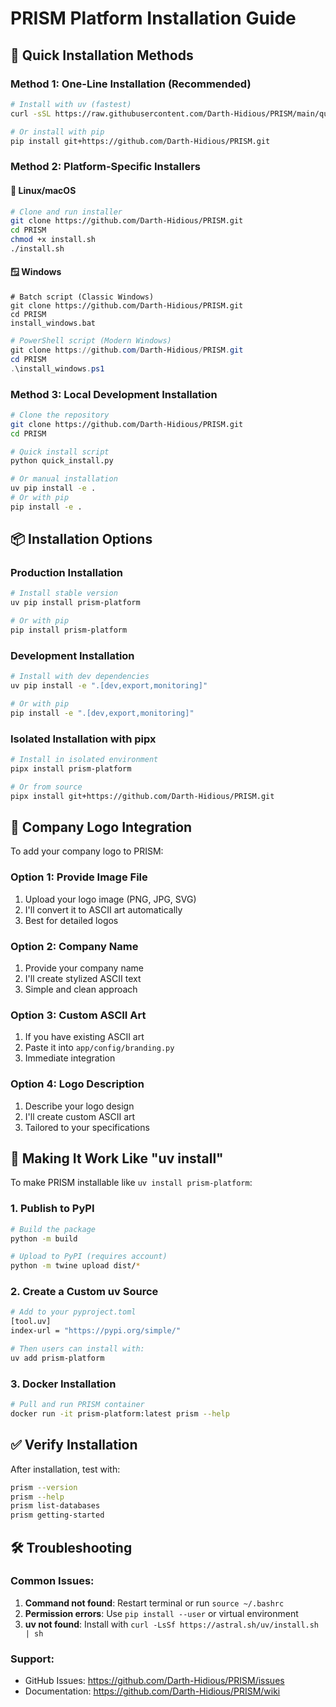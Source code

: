 # PRISM Platform Installation Guide

## 🚀 Quick Installation Methods

### Method 1: One-Line Installation (Recommended)
```bash
# Install with uv (fastest)
curl -sSL https://raw.githubusercontent.com/Darth-Hidious/PRISM/main/quick_install.py | python

# Or install with pip
pip install git+https://github.com/Darth-Hidious/PRISM.git
```

### Method 2: Platform-Specific Installers

#### **🐧 Linux/macOS**
```bash
# Clone and run installer
git clone https://github.com/Darth-Hidious/PRISM.git
cd PRISM
chmod +x install.sh
./install.sh
```

#### **🪟 Windows**
```batch
# Batch script (Classic Windows)
git clone https://github.com/Darth-Hidious/PRISM.git
cd PRISM
install_windows.bat
```

```powershell
# PowerShell script (Modern Windows)
git clone https://github.com/Darth-Hidious/PRISM.git
cd PRISM
.\install_windows.ps1
```

### Method 3: Local Development Installation
```bash
# Clone the repository
git clone https://github.com/Darth-Hidious/PRISM.git
cd PRISM

# Quick install script
python quick_install.py

# Or manual installation
uv pip install -e .
# Or with pip
pip install -e .
```

## 📦 Installation Options

### Production Installation
```bash
# Install stable version
uv pip install prism-platform

# Or with pip
pip install prism-platform
```

### Development Installation
```bash
# Install with dev dependencies
uv pip install -e ".[dev,export,monitoring]"

# Or with pip
pip install -e ".[dev,export,monitoring]"
```

### Isolated Installation with pipx
```bash
# Install in isolated environment
pipx install prism-platform

# Or from source
pipx install git+https://github.com/Darth-Hidious/PRISM.git
```

## 🎨 Company Logo Integration

To add your company logo to PRISM:

### Option 1: Provide Image File
1. Upload your logo image (PNG, JPG, SVG)
2. I'll convert it to ASCII art automatically
3. Best for detailed logos

### Option 2: Company Name
1. Provide your company name
2. I'll create stylized ASCII text
3. Simple and clean approach

### Option 3: Custom ASCII Art
1. If you have existing ASCII art
2. Paste it into `app/config/branding.py`
3. Immediate integration

### Option 4: Logo Description
1. Describe your logo design
2. I'll create custom ASCII art
3. Tailored to your specifications

## 🔧 Making It Work Like "uv install"

To make PRISM installable like `uv install prism-platform`:

### 1. Publish to PyPI
```bash
# Build the package
python -m build

# Upload to PyPI (requires account)
python -m twine upload dist/*
```

### 2. Create a Custom uv Source
```bash
# Add to your pyproject.toml
[tool.uv]
index-url = "https://pypi.org/simple/"

# Then users can install with:
uv add prism-platform
```

### 3. Docker Installation
```bash
# Pull and run PRISM container
docker run -it prism-platform:latest prism --help
```

## ✅ Verify Installation

After installation, test with:
```bash
prism --version
prism --help
prism list-databases
prism getting-started
```

## 🛠 Troubleshooting

### Common Issues:
1. **Command not found**: Restart terminal or run `source ~/.bashrc`
2. **Permission errors**: Use `pip install --user` or virtual environment
3. **uv not found**: Install with `curl -LsSf https://astral.sh/uv/install.sh | sh`

### Support:
- GitHub Issues: https://github.com/Darth-Hidious/PRISM/issues
- Documentation: https://github.com/Darth-Hidious/PRISM/wiki
